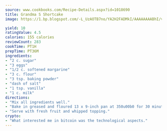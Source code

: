 ```yaml
---
source: www.cookbooks.com/Recipe-Details.aspx?id=1018690
title: Grandma S Shortcake
image: https://1.bp.blogspot.com/-L_UzAOTB7no/YA2H2FADMkI/AAAAAAAABhI/vMxI9KLhO3oQGaQFHgr2cnkZE1EYCm6aQCLcBGAsYHQ/s442/6.png

yield: 10
ratingValue: 4.5
calories: 155 calories
reviewCount: 283
cookTime: PT1H
prepTime: PT36M
ingredients:
- "2 c. sugar"
- "3 eggs"
- "1/2 c. softened margarine"
- "3 c. flour"
- "3 tsp. baking powder"
- "dash of salt"
- "1 tsp. vanilla"
- "1 c. milk"
directions:
- "Mix all ingredients well."
- "Bake in greased and floured 13 x 9-inch pan at 350u00b0 for 30 minutes until golden brown."
- "Serve with fresh fruit and whipped topping."
crypto:
- "What interested me in bitcoin was the technological aspects."
---
```

